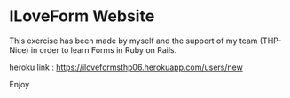 # ILoveForm Website

This exercise has been made by myself and the support of my team (THP-Nice) in order to learn Forms in Ruby on Rails. 

heroku link : https://iloveformsthp06.herokuapp.com/users/new

Enjoy
